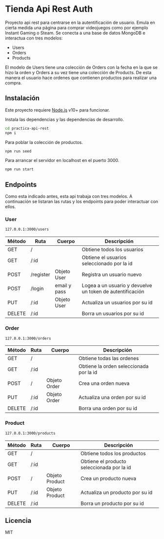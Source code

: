 # Tienda Api Rest Auth

Proyecto api rest para centrarse en la autentificación de usuario. Emula en cierta medida una página para comprar videojuegos como por ejemplo Instant Gaming o Steam.
Se conecta a una base de datos MongoDB e interactua con tres modelos:

- Users
- Orders
- Products

El modelo de Users tiene una colección de Orders con la fecha en la que se hizo la orden y Orders a su vez tiene una colección de Products. De esta manera el usuario hace ordenes que contienen productos para realizar una compra.

## Instalación

Este proyecto requiere [Node.js](https://nodejs.org/) v10+ para funcionar.

Instala las dependencias y las dependencias de desarrollo.

```sh
cd practica-api-rest
npm i
```

Para poblar la colección de productos.

```sh
npm run seed
```

Para arrancar el servidor en localhost en el puerto 3000.

```sh
npm run start
```

## Endpoints

Como esta indicado antes, esta api trabaja con tres modelos.
A continuación se listaran las rutas y los endpoints para poder interactuar con ellos.

### User

```sh
127.0.0.1:3000/users
```

| Método | Ruta | Cuerpo | Descripción |
| ------ | ------ | ------ | ------ |
| GET | / | | Obtiene todos los usuarios |
| GET | /:id | | Obtiene el usuarios seleccionado por la id |
| POST | /register | Objeto User | Registra un usuario nuevo |
| POST | /login | email y pass | Logea a un usuario y devuelve un token de autentificación |
| PUT | /:id | Objeto User | Actualiza un usuarios por su id |
| DELETE | /:id | | Borra un usuarios por su id |

### Order

```sh
127.0.0.1:3000/orders
```

| Método | Ruta | Cuerpo | Descripción |
| ------ | ------ | ------ | ------ |
| GET | / | | Obtiene todas las ordenes |
| GET | /:id | | Obtiene la orden seleccionada por la id |
| POST | / | Objeto Order | Crea una orden nueva |
| PUT | /:id | Objeto Order | Actualiza una orden por su id |
| DELETE | /:id | | Borra una orden por su id |

### Product

```sh
127.0.0.1:3000/products
```

| Método | Ruta | Cuerpo | Descripción |
| ------ | ------ | ------ | ------ |
| GET | / | | Obtiene todos los productos |
| GET | /:id | | Obtiene el producto seleccionada por la id |
| POST | / | Objeto Product | Crea un producto nueva |
| PUT | /:id | Objeto Product | Actualiza un producto por su id |
| DELETE | /:id | | Borra un producto por su id |

## Licencia

MIT
